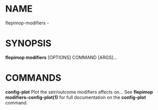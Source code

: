 # NAME

flepimop-modifiers -

# SYNOPSIS

**flepimop modifiers** \[OPTIONS\] COMMAND \[ARGS\]\...

# COMMANDS

**config-plot** Plot the seir/outcome modifiers affects on\... See
**flepimop modifiers-config-plot(1)** for full documentation on the
**config-plot** command.
